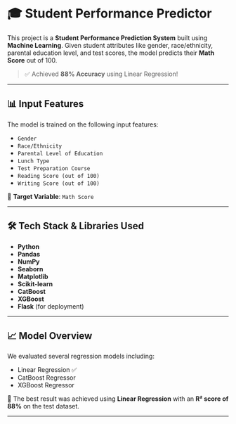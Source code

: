 # 🎓 Student Performance Predictor



This project is a **Student Performance Prediction System** built using **Machine Learning**. Given student attributes like gender, race/ethnicity, parental education level, and test scores, the model predicts their **Math Score** out of 100.

> ✅ Achieved **88% Accuracy** using Linear Regression!

---

## 📊 Input Features

The model is trained on the following input features:

- `Gender`
- `Race/Ethnicity`
- `Parental Level of Education`
- `Lunch Type`
- `Test Preparation Course`
- `Reading Score (out of 100)`
- `Writing Score (out of 100)`

📌 **Target Variable**: `Math Score`

---

## 🛠️ Tech Stack & Libraries Used

- **Python**
- **Pandas**
- **NumPy**
- **Seaborn**
- **Matplotlib**
- **Scikit-learn**
- **CatBoost**
- **XGBoost**
- **Flask** (for deployment)

---

## 📈 Model Overview

We evaluated several regression models including:

- Linear Regression ✅
- CatBoost Regressor
- XGBoost Regressor

🎯 The best result was achieved using **Linear Regression** with an **R² score of 88%** on the test dataset.

---


